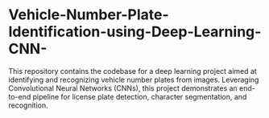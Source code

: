 # Vehicle-Number-Plate-Identification-using-Deep-Learning-CNN-
This repository contains the codebase for a deep learning project aimed at identifying and recognizing vehicle number plates from images. Leveraging Convolutional Neural Networks (CNNs), this project demonstrates an end-to-end pipeline for license plate detection, character segmentation, and recognition.
